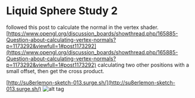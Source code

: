 # Liquid Sphere Study 2

followed this post to calculate the normal in the vertex shader. [https://www.opengl.org/discussion_boards/showthread.php/165885-Question-about-calculating-vertex-normals?p=1173292&viewfull=1#post1173292](https://www.opengl.org/discussion_boards/showthread.php/165885-Question-about-calculating-vertex-normals?p=1173292&viewfull=1#post1173292) 
calculating two other positions with a small offset, then get the cross product.

[http://su8erlemon-sketch-013.surge.sh/](http://su8erlemon-sketch-013.surge.sh/)
![alt tag](https://github.com/su8erlemon/sketch/blob/master/013/img.gif)
